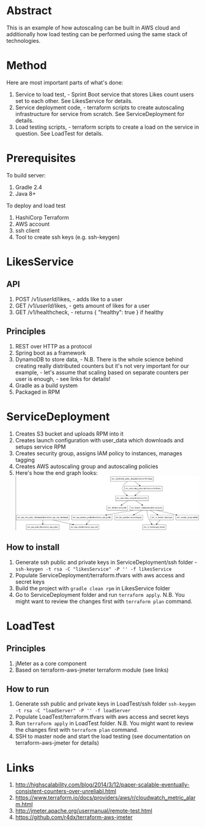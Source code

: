 # Abstract
This is an example of how autoscaling can be built in AWS cloud and additionally how load testing can be performed using the same stack of technologies.

# Method
Here are most important parts of what's done:

1. Service to load test, - Sprint Boot service that stores Likes count users set to each other. See LikesService for details.
2. Service deployment code, - terraform scripts to create autoscaling infrastructure for service from scratch. See ServiceDeployment for details.
3. Load testing scripts, - terraform scripts to create a load on the service in question. See LoadTest for details.

# Prerequisites

To build server:

1. Gradle 2.4
2. Java 8+

To deploy and load test

1. HashiCorp Terraform
2. AWS account
3. ssh client
4. Tool to create ssh keys (e.g. ssh-keygen)


# LikesService

## API

1. POST /v1/_userId_/likes, - adds like to a user
2. GET /v1/_userId_/likes, - gets amount of likes for a user
3. GET /v1/healthcheck, - returns { "healthy": true } if healthy

## Principles

1. REST over HTTP as a protocol
2. Spring boot as a framework
3. DynamoDB to store data, - N.B. There is the whole science behind creating really distributed counters but it's not very important for our example, - let's assume that scaling based on separate counters per user is enough, - see links for details!
4. Gradle as a build system
5. Packaged in RPM

# ServiceDeployment

1. Creates S3 bucket and uploads RPM into it
2. Creates launch configuration with user_data which downloads and setups service RPM
3. Creates security group, assigns IAM policy to instances, manages tagging
4. Creates AWS autoscaling group and autoscaling policies
5. Here's how the end graph looks:
![End graph](docs/aws_graph.png)

## How to install
1. Generate ssh public and private keys in ServiceDeployment/ssh folder - `ssh-keygen -t rsa -C "likesService" -P '' -f likesService`
2. Populate ServiceDeployment/terraform.tfvars with aws access and secret keys
3. Build the project with `gradle clean rpm` in LikesService folder
4. Go to ServiceDeployment folder and run `terraform apply`. N.B. You might want to review the changes first with `terraform plan` command.

# LoadTest

## Principles

1. jMeter as a core component
2. Based on terraform-aws-jmeter terraform module (see links)

## How to run

1. Generate ssh public and private keys in LoadTest/ssh folder `ssh-keygen -t rsa -C "loadServer" -P '' -f loadServer`
2. Populate LoadTest/terraform.tfvars with aws access and secret keys
3. Run `terraform apply` in LoadTest folder. N.B. You might want to review the changes first with `terraform plan` command.
4. SSH to master node and start the load testing (see documentation on terraform-aws-jmeter for details)

# Links

1. http://highscalability.com/blog/2014/3/12/paper-scalable-eventually-consistent-counters-over-unreliabl.html
2. https://www.terraform.io/docs/providers/aws/r/cloudwatch_metric_alarm.html
3. http://jmeter.apache.org/usermanual/remote-test.html
4. https://github.com/r4dx/terraform-aws-jmeter
